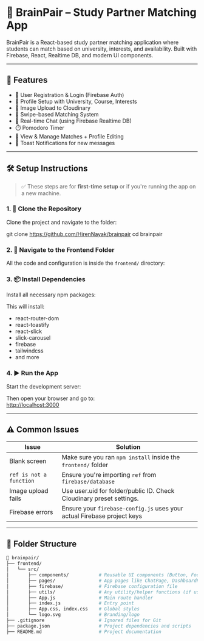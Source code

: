 # 🧠 BrainPair – Study Partner Matching App

BrainPair is a React-based study partner matching application where students can match based on university, interests, and availability. Built with Firebase, React, Realtime DB, and modern UI components.

---

## 🚀 Features

- 🔐 User Registration & Login (Firebase Auth)
- 📄 Profile Setup with University, Course, Interests
- 📸 Image Upload to Cloudinary
- 🔄 Swipe-based Matching System
- 💬 Real-time Chat (using Firebase Realtime DB)
- ⏱️ Pomodoro Timer
- 👥 View & Manage Matches + Profile Editing
- 🔔 Toast Notifications for new messages

---

## 🛠️ Setup Instructions

> ✅ These steps are for **first-time setup** or if you're running the app on a new machine.

### 1. 🔽 Clone the Repository

Clone the project and navigate to the folder:

git clone https://github.com/HirenNayak/brainpair
cd brainpair


### 2. 📁 Navigate to the Frontend Folder

All the code and configuration is inside the `frontend/` directory:


### 3. 📦 Install Dependencies

Install all necessary npm packages:


This will install:

- react-router-dom  
- react-toastify  
- react-slick  
- slick-carousel  
- firebase  
- tailwindcss 
- and more

### 4. ▶️ Run the App

Start the development server:


Then open your browser and go to:  
[http://localhost:3000](http://localhost:3000)

---

## ⚠️ Common Issues

| Issue                    | Solution                                                                 |
|--------------------------|--------------------------------------------------------------------------|
| Blank screen             | Make sure you ran `npm install` inside the `frontend/` folder            |
| `ref is not a function`  | Ensure you're importing `ref` from `firebase/database`                   |
| Image upload fails       | Use user.uid for folder/public ID. Check Cloudinary preset settings.     |
| Firebase errors          | Ensure your `firebase-config.js` uses your actual Firebase project keys  |

---

## 📁 Folder Structure

```bash
📁 brainpair/
├── frontend/
│   └── src/
│       ├── components/           # Reusable UI components (Button, Footer, Header, etc.)
│       ├── pages/                # App pages like ChatPage, DashboardPage, etc.
│       ├── firebase/             # Firebase configuration file
│       ├── utils/                # Any utility/helper functions (if used)
│       ├── App.js                # Main route handler
│       ├── index.js              # Entry point
│       ├── App.css, index.css    # Global styles
│       └── logo.svg              # Branding/logo
├── .gitignore                    # Ignored files for Git
├── package.json                  # Project dependencies and scripts
├── README.md                     # Project documentation
```
